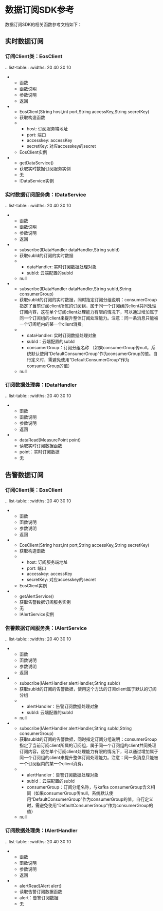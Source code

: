 # 数据订阅SDK参考
数据订阅SDK的相关函数参考文档如下：

## 实时数据订阅

### 订阅Client类：EosClient

.. list-table::
   :widths: 20 40 30 10

   * - 函数
     - 函数说明
     - 参数说明
     - 返回
   * - EosClient(String host,int port,String accessKey,String secretKey)
     - 获取构造函数
     - + host: 订阅服务端地址
       + port: 端口
       + accesskey: accessKey
       + secretKey: 对应accesskey的secret
     - EosClient实例
   * - getDataService()
     - 获取实时数据订阅服务实例
     - 无
     - IDataService实例


### 实时数据订阅服务类：IDataService

.. list-table::
   :widths: 20 40 30 10

   * - 函数
     - 函数说明
     - 参数说明
     - 返回
   * - subscribe(IDataHandler dataHandler,String subId)
     - 获取subId的订阅的实时数据
     - + dataHandler: 实时订阅数据处理对象
       + subId: 云端配置的subId
     - null
   * - subscribe(IDataHandler dataHandler,String subId,String consumerGroup)
     - 获取subId的订阅的实时数据，同时指定订阅分组说明：consumerGroup指定了当前订阅client所属的订阅组，属于同一个订阅组的client共同处理订阅内容，这在单个订阅client处理能力有限的情况下，可以通过增加属于同一个订阅组的client来提升整体订阅处理能力。注意：同一条消息只能被一个订阅组内的某一个client消费。
     - + dataHandler: 实时订阅数据处理对象
       + subId：云端配置的subId
       + consumerGroup：订阅分组名称 （如果consumerGroup传null，系统默认使用“DefaultConsumerGroup”作为consumerGroup的值。自行定义时，需避免使用“DefaultConsumerGroup”作为consumerGroup的值）
     - null


### 订阅数据处理类：IDataHandler

.. list-table::
   :widths: 20 40 30 10

   * - 函数
     - 函数说明
     - 参数说明
     - 返回
   * - dataRead(MeasurePoint point)
     - 读取实时订阅数据函数
     - point：实时订阅数据
     - 无



## 告警数据订阅

### 订阅Client类：EosClient

.. list-table::
   :widths: 20 40 30 10

   * - 函数
     - 函数说明
     - 参数说明
     - 返回
   * - EosClient(String host,int port,String accessKey,String secretKey)
     - 获取构造函数
     - + host: 订阅服务端地址
       + port: 端口
       + accesskey: accessKey
       + secretKey: 对应accesskey的secret
     - EosClient实例
   * - getAlertService()
     - 获取告警数据订阅服务实例
     - 无
     - IAlertService实例


### 告警数据订阅服务类：IAlertService

.. list-table::
   :widths: 20 40 30 10

   * - 函数
     - 函数说明
     - 参数说明
     - 返回
   * - subscribe(IAlertHandler alertHandler,String subId)
     - 获取subId的订阅的告警数据，使用这个方法的订阅client属于默认的订阅分组
     - + alertHandler：告警订阅数据处理对象
       + subId: 云端配置的subId
     - null
   * - subscribe(IAlertHandler alertHandler,String subId,String consumerGroup)
     - 获取subId的订阅的告警数据，同时指定订阅分组说明：consumerGroup指定了当前订阅client所属的订阅组，属于同一个订阅组的client共同处理订阅内容，这在单个订阅client处理能力有限的情况下，可以通过增加属于同一个订阅组的client来提升整体订阅处理能力。注意：同一条消息只能被一个订阅组内的某一个client消费。
     - + alertHandler：告警订阅数据处理对象
       + subId：云端配置的subId
       + consumerGroup：订阅分组名称，与kafka consumerGroup含义相同（如果consumerGroup传null，系统默认使用“DefaultConsumerGroup”作为consumerGroup的值。自行定义时，需避免使用“DefaultConsumerGroup”作为consumerGroup的值）
     - null


### 订阅数据处理类：IAlertHandler

.. list-table::
   :widths: 20 40 30 10

   * - 函数
     - 函数说明
     - 参数说明
     - 返回
   * - alertRead(Alert alert)
     - 读取告警订阅数据函数
     - alert：告警订阅数据
     - 无



<!--end-->
